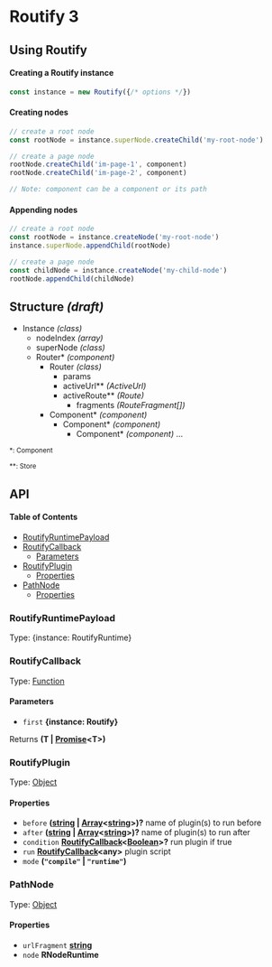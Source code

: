 # Routify 3

## Using Routify

#### Creating a Routify instance

```javascript
const instance = new Routify({/* options */})
```

#### Creating nodes

```javascript
// create a root node
const rootNode = instance.superNode.createChild('my-root-node')

// create a page node
rootNode.createChild('im-page-1', component)
rootNode.createChild('im-page-2', component)

// Note: component can be a component or its path
```

#### Appending nodes

```javascript
// create a root node
const rootNode = instance.createNode('my-root-node')
instance.superNode.appendChild(rootNode)

// create a page node
const childNode = instance.createNode('my-child-node')
rootNode.appendChild(childNode)
```

## Structure _(draft)_

- Instance _(class)_
  - nodeIndex _(array)_
  - superNode _(class)_
  - Router* _(component)_
    - Router _(class)_
      - params
      - activeUrl** _(ActiveUrl)_
      - activeRoute** _(Route)_
        - fragments _(RouteFragment[])_    
    - Component* _(component)_
      - Component* _(component)_
        - Component* _(component)_ ...

<small>
*: Component

**: Store
</small>

## API

<!-- Generated by documentation.js. Update this documentation by updating the source code. -->

#### Table of Contents

-   [RoutifyRuntimePayload](#routifyruntimepayload)
-   [RoutifyCallback](#routifycallback)
    -   [Parameters](#parameters)
-   [RoutifyPlugin](#routifyplugin)
    -   [Properties](#properties)
-   [PathNode](#pathnode)
    -   [Properties](#properties-1)

### RoutifyRuntimePayload

Type: {instance: RoutifyRuntime}

### RoutifyCallback

Type: [Function](https://developer.mozilla.org/docs/Web/JavaScript/Reference/Statements/function)

#### Parameters

-   `first` **{instance: Routify}** 

Returns **(T | [Promise](https://developer.mozilla.org/docs/Web/JavaScript/Reference/Global_Objects/Promise)&lt;T>)** 

### RoutifyPlugin

Type: [Object](https://developer.mozilla.org/docs/Web/JavaScript/Reference/Global_Objects/Object)

#### Properties

-   `before` **([string](https://developer.mozilla.org/docs/Web/JavaScript/Reference/Global_Objects/String) \| [Array](https://developer.mozilla.org/docs/Web/JavaScript/Reference/Global_Objects/Array)&lt;[string](https://developer.mozilla.org/docs/Web/JavaScript/Reference/Global_Objects/String)>)?** name of plugin(s) to run before
-   `after` **([string](https://developer.mozilla.org/docs/Web/JavaScript/Reference/Global_Objects/String) \| [Array](https://developer.mozilla.org/docs/Web/JavaScript/Reference/Global_Objects/Array)&lt;[string](https://developer.mozilla.org/docs/Web/JavaScript/Reference/Global_Objects/String)>)?** name of plugin(s) to run after
-   `condition` **[RoutifyCallback](#routifycallback)&lt;[Boolean](https://developer.mozilla.org/docs/Web/JavaScript/Reference/Global_Objects/Boolean)>?** run plugin if true
-   `run` **[RoutifyCallback](#routifycallback)&lt;any>** plugin script
-   `mode` **(`"compile"` \| `"runtime"`)** 

### PathNode

Type: [Object](https://developer.mozilla.org/docs/Web/JavaScript/Reference/Global_Objects/Object)

#### Properties

-   `urlFragment` **[string](https://developer.mozilla.org/docs/Web/JavaScript/Reference/Global_Objects/String)** 
-   `node` **RNodeRuntime** 
